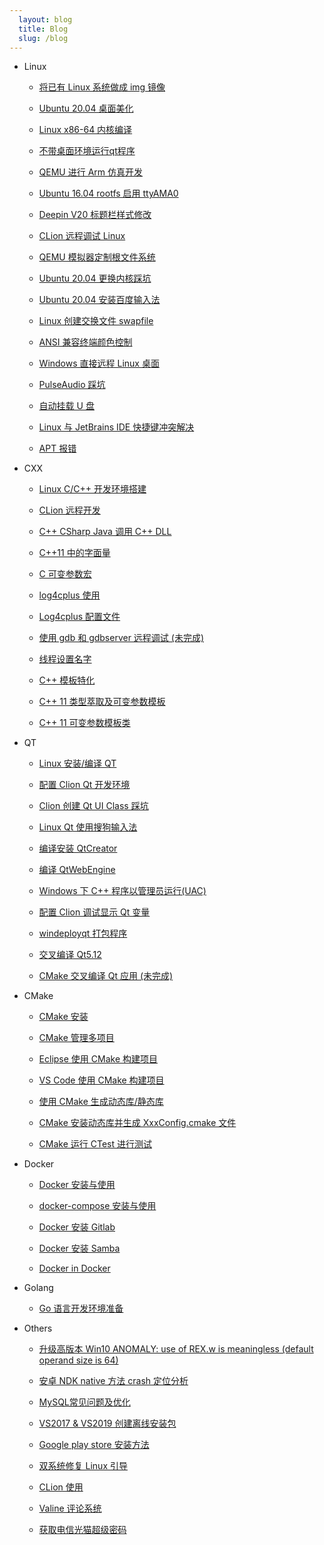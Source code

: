 ```yaml
---
  layout: blog
  title: Blog
  slug: /blog
---
```

* Linux

  * [将已有 Linux 系统做成 img 镜像](blog/Linux/001_LinuxSystemToImage.md)

  * [Ubuntu 20.04 桌面美化](blog/Linux/002_BeautifyUbuntuDesktop.md)

  * [Linux x86-64 内核编译](blog/Linux/003_CompileKernel.md)

  * [不带桌面环境运行qt程序](blog/Linux/004_RunQtGUIWithoutDesktop.md)

  * [QEMU 进行 Arm 仿真开发](blog/Linux/005_QEMUArm.md)

  * [Ubuntu 16.04 rootfs 启用 ttyAMA0](blog/Linux/006_Ubuntu16.04RootfsttyAMA0.md)

  * [Deepin V20 标题栏样式修改](blog/Linux/007_DeepinV20TitleBar.md)

  * [CLion 远程调试 Linux](blog/Linux/008_CLionRemoteDebug.md)

  * [QEMU 模拟器定制根文件系统](blog/Linux/009_QEMUBuildRootfs.md)

  * [Ubuntu 20.04 更换内核踩坑](blog/Linux/010_UbuntuReplaceKernel.md)

  * [Ubuntu 20.04 安装百度输入法](blog/Linux/011_UbuntuInstallBaiduPinyin.md)

  * [Linux 创建交换文件 swapfile](blog/Linux/012_LinuxCreateSwapfile.md)

  * [ANSI 兼容终端颜色控制](blog/Linux/013_LinuxConsoleColor.md)

  * [Windows 直接远程 Linux 桌面](blog/Linux/014_RDPRemot.md)

  * [PulseAudio 踩坑](blog/Linux/015_PulseAudio.md)

  * [自动挂载 U 盘](blog/Linux/016_AutoMountUsbstorage.md)

  * [Linux 与 JetBrains IDE 快捷键冲突解决](blog/Linux/017_LinuxKeymap.md)

  * [APT 报错](blog/Linux/018_Apt.md)

* CXX

  * [Linux C/C++ 开发环境搭建](blog/CXX/001_LinuxCxxDevelopmentEnvironment.md)

  * [CLion 远程开发](blog/CXX/002_CLionRemoteDevelopment.md)

  * [C++ CSharp Java 调用 C++ DLL](blog/CXX/003_CallCxxlib.md)

  * [C++11 中的字面量](blog/CXX/004_Literal.md)

  * [C 可变参数宏](blog/CXX/005_VariadicMacro.md)

  * [log4cplus 使用](blog/CXX/006_log4cplus.md)

  * [Log4cplus 配置文件](blog/CXX/007_log4cplusPropertyConfigurator.md)

  * [使用 gdb 和 gdbserver 远程调试 (未完成)](blog/CXX/008_GdbGdberverRemoteDebug.md)

  * [线程设置名字](blog/CXX/009_ThreadName.md)

  * [C++ 模板特化](blog/CXX/010_TemplatesSpecialization.md)

  * [C++ 11 类型萃取及可变参数模板](blog/CXX/011_TypeTraitsAndVariadicTemplate.md)

  * [C++ 11 可变参数模板类](blog/CXX/012_VariadicTemplateClass.md)

* QT

  * [Linux 安装/编译 QT](blog/QT/001_InstallQt.md)

  * [配置 Clion Qt 开发环境](blog/QT/002_CLionQt.md)

  * [Clion 创建 Qt UI Class 踩坑](blog/QT/003_ClionCreateQtUiClass.md)

  * [Linux Qt 使用搜狗输入法](blog/QT/004_QtSogouPinyin.md)

  * [编译安装 QtCreator](blog/QT/005_CompileQtCreator.md)

  * [编译 QtWebEngine](blog/QT/006_CompileQtWebEngine.md)

  * [Windows 下 C++ 程序以管理员运行(UAC)](blog/QT/006_QtUAC.md)

  * [配置 Clion 调试显示 Qt 变量](blog/QT/007_CLionQtDebug.md)

  * [windeployqt 打包程序](blog/QT/008_WindeployQt.md)

  * [交叉编译 Qt5.12](blog/QT/009_CrossCompileQt.md)

  * [CMake 交叉编译 Qt 应用 (未完成)](blog/QT/010_CrossCompileQtApplication.md)

* CMake

  * [CMake 安装](blog/CMake/001_InstallCMake.md)

  * [CMake 管理多项目](blog/CMake/002_CmakeMultiproject.md)

  * [Eclipse 使用 CMake 构建项目](blog/CMake/003_CmakeEclipse.md)

  * [VS Code 使用 CMake 构建项目](blog/CMake/004_CmakeVScode.md)

  * [使用 CMake 生成动态库/静态库](blog/CMake/005_CmakeGenerateLib.md)

  * [CMake 安装动态库并生成 XxxConfig.cmake 文件](blog/CMake/006_CmakeInstallSharedLib.md)

  * [CMake 运行 CTest 进行测试](blog/CMake/007_CmakeCTest.md)

* Docker

  * [Docker 安装与使用](blog/Docker/001_Docker.md)

  * [docker-compose 安装与使用](blog/Docker/002_docker-compose.md)

  * [Docker 安装 Gitlab](blog/Docker/003_DockerGitlab.md)

  * [Docker 安装 Samba](blog/Docker/004_DockerSamba.md)

  * [Docker in Docker](blog/Docker/005_dind.md)

* Golang

  * [Go 语言开发环境准备](blog/Golang/001_DevelopmentEnvironment.md)

* Others

  * [升级高版本 Win10 ANOMALY: use of REX.w is meaningless (default operand size is 64)](blog/Others/001_Win10ANOMALY.md)

  * [安卓 NDK native 方法 crash 定位分析](blog/Others/002_NDKNativeMethodCrash.md)

  * [MySQL常见问题及优化](blog/Others/003_MySqlCommonIssues.md)

  * [VS2017 & VS2019 创建离线安装包](blog/Others/004_VS2019OfflineInstaller.md)

  * [Google play store 安装方法](blog/Others/005_GooglePlayStore.md)

  * [双系统修复 Linux 引导](blog/Others/006_GrubBoot.md)

  * [CLion 使用](blog/Others/007_ClionTips.md)

  * [Valine 评论系统](blog/Others/008_Valine.md)

  * [获取电信光猫超级密码](blog/Others/009_OpticalModem.md)

